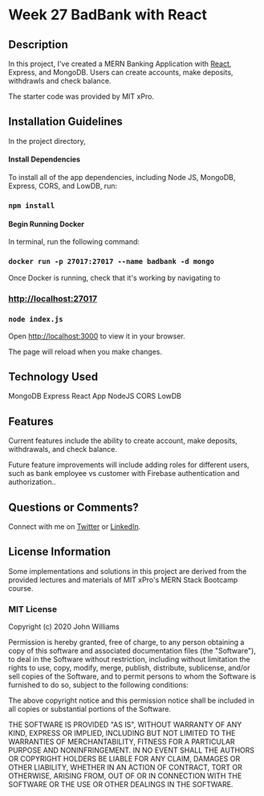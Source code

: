 # Week 27 BadBank with React

## Description

In this project, I've created a MERN Banking Application with [React](https://github.com/facebook/create-react-app), Express, and MongoDB. Users can create accounts, make deposits, withdrawls and check balance.

The starter code was provided by MIT xPro.

## Installation Guidelines

In the project directory,

#### Install Dependencies

To install all of the app dependencies, including Node JS, MongoDB, Express, CORS, and LowDB, run:

### `npm install`

#### Begin Running Docker

In terminal, run the following command:

### `docker run -p 27017:27017 --name badbank -d mongo`

Once Docker is running, check that it's working by navigating to

### [http://localhost:27017](http://localhost:27017)

### `node index.js`

Open [http://localhost:3000](http://localhost:3000) to view it in your browser.

The page will reload when you make changes.

## Technology Used

MongoDB
Express
React App
NodeJS
CORS
LowDB

## Features

Current features include the ability to create account, make deposits, withdrawals, and check balance.

Future feature improvements will include adding roles for different users, such as bank employee vs customer with Firebase authentication and authorization..

## Questions or Comments?

Connect with me on [Twitter](https://twitter.com/kristinedugan) or [LinkedIn](https://linkedin.com/in/kristinedugan).

## License Information

Some implementations and solutions in this project are derived from the provided lectures and materials of MIT xPro's MERN Stack Bootcamp course.

### MIT License

Copyright (c) 2020 John Williams

Permission is hereby granted, free of charge, to any person obtaining a copy of this software and associated documentation files (the "Software"), to deal in the Software without restriction, including without limitation the rights to use, copy, modify, merge, publish, distribute, sublicense, and/or sell copies of the Software, and to permit persons to whom the Software is furnished to do so, subject to the following conditions:

The above copyright notice and this permission notice shall be included in all copies or substantial portions of the Software.

THE SOFTWARE IS PROVIDED "AS IS", WITHOUT WARRANTY OF ANY KIND, EXPRESS OR IMPLIED, INCLUDING BUT NOT LIMITED TO THE WARRANTIES OF MERCHANTABILITY, FITNESS FOR A PARTICULAR PURPOSE AND NONINFRINGEMENT. IN NO EVENT SHALL THE AUTHORS OR COPYRIGHT HOLDERS BE LIABLE FOR ANY CLAIM, DAMAGES OR OTHER LIABILITY, WHETHER IN AN ACTION OF CONTRACT, TORT OR OTHERWISE, ARISING FROM, OUT OF OR IN CONNECTION WITH THE SOFTWARE OR THE USE OR OTHER DEALINGS IN THE SOFTWARE.
